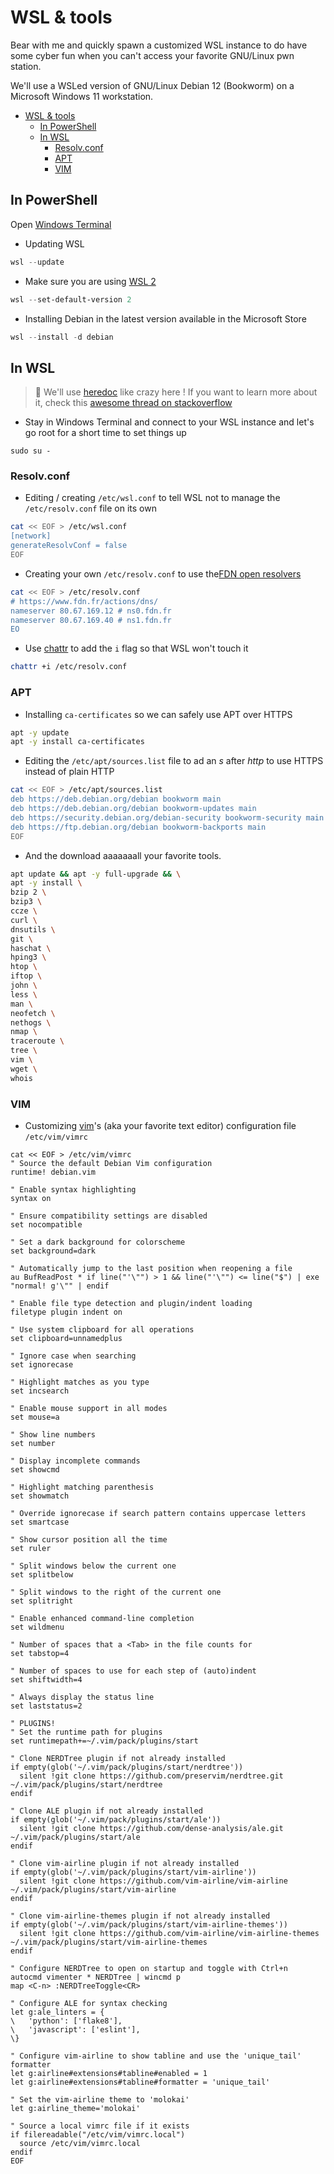 WSL & tools
===========
Bear with me and quickly spawn a customized WSL instance to do have some cyber fun when you can't access your favorite GNU/Linux pwn station.

We'll use a WSLed version of GNU/Linux Debian 12 (Bookworm) on a Microsoft Windows 11 workstation.

* [WSL & tools](#wsl-&-tools)
   * [In PowerShell](#in-powershell)
   * [In WSL](#in-wsl)
      * [Resolv.conf](#resolvconf)
      * [APT](#apt)
      * [VIM](#vim)

## In PowerShell

Open [Windows Terminal](https://learn.microsoft.com/en-us/windows/terminal/install)

- Updating WSL

```powershell
wsl --update
```

- Make sure you are using [WSL 2](https://learn.microsoft.com/en-us/windows/wsl/install#upgrade-version-from-wsl-1-to-wsl-2)

```powershell
wsl --set-default-version 2
```

- Installing Debian in the latest version available in the Microsoft Store

```powershell
wsl --install -d debian
```

## In WSL

> 🧠 We'll use [heredoc](https://en.wikipedia.org/wiki/Here_document) like crazy here !
> If you want to learn more about it, check this [awesome thread on stackoverflow](https://stackoverflow.com/questions/2500436/how-does-cat-eof-work-in-bash)

- Stay in Windows Terminal and connect to your WSL instance and let's go root for a short time to set things up

```
sudo su -
```

### Resolv.conf

- Editing / creating `/etc/wsl.conf` to tell WSL not to manage the `/etc/resolv.conf` file on its own

```bash
cat << EOF > /etc/wsl.conf
[network]
generateResolvConf = false
EOF
```

- Creating your own `/etc/resolv.conf` to use the[FDN open resolvers](https://www.fdn.fr/actions/dns/)

```bash
cat << EOF > /etc/resolv.conf
# https://www.fdn.fr/actions/dns/
nameserver 80.67.169.12 # ns0.fdn.fr
nameserver 80.67.169.40 # ns1.fdn.fr
EO
```

- Use [chattr](https://fr.wikipedia.org/wiki/Chattr) to add the `i` flag so that WSL won't touch it

```bash
chattr +i /etc/resolv.conf
```

### APT

- Installing `ca-certificates` so we can safely use APT over HTTPS

```bash
apt -y update
apt -y install ca-certificates
```

- Editing the `/etc/apt/sources.list` file to ad an *s* after *http* to use HTTPS instead of plain HTTP

```bash
cat << EOF > /etc/apt/sources.list
deb https://deb.debian.org/debian bookworm main
deb https://deb.debian.org/debian bookworm-updates main
deb https://security.debian.org/debian-security bookworm-security main
deb https://ftp.debian.org/debian bookworm-backports main
EOF
```

- And the download aaaaaaall your favorite tools.

```bash
apt update && apt -y full-upgrade && \
apt -y install \
bzip 2 \
bzip3 \
ccze \
curl \
dnsutils \
git \
haschat \
hping3 \
htop \
iftop \
john \
less \
man \
neofetch \
nethogs \
nmap \
traceroute \
tree \
vim \
wget \
whois
```

### VIM

- Customizing [vim](https://www.vim.org/)'s (aka your favorite text editor) configuration file `/etc/vim/vimrc`

```
cat << EOF > /etc/vim/vimrc
" Source the default Debian Vim configuration
runtime! debian.vim

" Enable syntax highlighting
syntax on

" Ensure compatibility settings are disabled
set nocompatible

" Set a dark background for colorscheme
set background=dark

" Automatically jump to the last position when reopening a file
au BufReadPost * if line("'\"") > 1 && line("'\"") <= line("$") | exe "normal! g'\"" | endif

" Enable file type detection and plugin/indent loading
filetype plugin indent on

" Use system clipboard for all operations
set clipboard=unnamedplus

" Ignore case when searching
set ignorecase

" Highlight matches as you type
set incsearch

" Enable mouse support in all modes
set mouse=a

" Show line numbers
set number

" Display incomplete commands
set showcmd

" Highlight matching parenthesis
set showmatch

" Override ignorecase if search pattern contains uppercase letters
set smartcase

" Show cursor position all the time
set ruler

" Split windows below the current one
set splitbelow

" Split windows to the right of the current one
set splitright

" Enable enhanced command-line completion
set wildmenu

" Number of spaces that a <Tab> in the file counts for
set tabstop=4

" Number of spaces to use for each step of (auto)indent
set shiftwidth=4

" Always display the status line
set laststatus=2

" PLUGINS!
" Set the runtime path for plugins
set runtimepath+=~/.vim/pack/plugins/start

" Clone NERDTree plugin if not already installed
if empty(glob('~/.vim/pack/plugins/start/nerdtree'))
  silent !git clone https://github.com/preservim/nerdtree.git ~/.vim/pack/plugins/start/nerdtree
endif

" Clone ALE plugin if not already installed
if empty(glob('~/.vim/pack/plugins/start/ale'))
  silent !git clone https://github.com/dense-analysis/ale.git ~/.vim/pack/plugins/start/ale
endif

" Clone vim-airline plugin if not already installed
if empty(glob('~/.vim/pack/plugins/start/vim-airline'))
  silent !git clone https://github.com/vim-airline/vim-airline ~/.vim/pack/plugins/start/vim-airline
endif

" Clone vim-airline-themes plugin if not already installed
if empty(glob('~/.vim/pack/plugins/start/vim-airline-themes'))
  silent !git clone https://github.com/vim-airline/vim-airline-themes ~/.vim/pack/plugins/start/vim-airline-themes
endif

" Configure NERDTree to open on startup and toggle with Ctrl+n
autocmd vimenter * NERDTree | wincmd p
map <C-n> :NERDTreeToggle<CR>

" Configure ALE for syntax checking
let g:ale_linters = {
\   'python': ['flake8'],
\   'javascript': ['eslint'],
\}

" Configure vim-airline to show tabline and use the 'unique_tail' formatter
let g:airline#extensions#tabline#enabled = 1
let g:airline#extensions#tabline#formatter = 'unique_tail'

" Set the vim-airline theme to 'molokai'
let g:airline_theme='molokai'

" Source a local vimrc file if it exists
if filereadable("/etc/vim/vimrc.local")
  source /etc/vim/vimrc.local
endif
EOF
```
